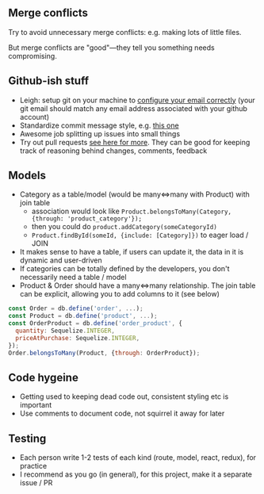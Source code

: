 ## Merge conflicts

Try to avoid unnecessary merge conflicts: e.g. making lots of little files.

But merge conflicts are "good"—they tell you something needs compromising.

## Github-ish stuff

- Leigh: setup git on your machine to [configure your email correctly](https://help.github.com/articles/setting-your-commit-email-address-in-git/)  (your git email should match any email address associated with your github account)
- Standardize commit message style, e.g. [this one](https://seesparkbox.com/foundry/semantic_commit_messages)
- Awesome job splitting up issues into small things
- Try out pull requests [see here for more](https://learn.fullstackacademy.com/workshop/54b3de126adfdb0b0027d52f/content/54b3de6f6adfdb0b0027d559/text). They can be good for keeping track of reasoning behind changes, comments, feedback

## Models

- Category as a table/model (would be many<=>many with Product) with join table
  - association would look like `Product.belongsToMany(Category, {through: 'product_category'});`
  - then you could do `product.addCategory(someCategoryId)`
  - `Product.findById(someId, {include: [Category]})` to eager load / JOIN
- It makes sense to have a table, if users can update it, the data in it is dynamic and user-driven
- If categories can be totally defined by the developers, you don't necessarily need a table / model
- Product & Order should have a many<=>many relationship. The join table can be explicit, allowing you to add columns to it (see below)

```js
const Order = db.define('order', ...);
const Product = db.define('product', ...);
const OrderProduct = db.define('order_product', {
  quantity: Sequelize.INTEGER,
  priceAtPurchase: Sequelize.INTEGER,
});
Order.belongsToMany(Product, {through: OrderProduct});
```

## Code hygeine

- Getting used to keeping dead code out, consistent styling etc is important
- Use comments to document code, not squirrel it away for later

## Testing

- Each person write 1-2 tests of each kind (route, model, react, redux), for practice
- I recommend as you go (in general), for this project, make it a separate issue / PR